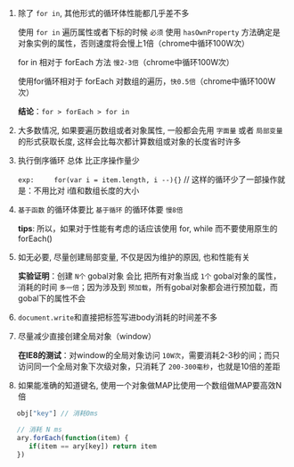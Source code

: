 1. 除了 `for in`, 其他形式的循环体性能都几乎差不多

   使用 `for in` 遍历属性或者下标的时候 `必须` 使用 `hasOwnProperty` 方法确定是对象实例的属性，否则速度将会慢上1倍（chrome中循环100W次）

   for in 相对于 forEach 方法 `慢2-3倍`（chrome中循环100W次）

   使用for循环相对于 forEach 对数组的遍历，`快0.5倍`（chrome中循环100W次）

   **结论**：`for > forEach > for in`
 
2. 大多数情况, 如果要遍历数组或者对象属性, 一般都会先用 `字面量` 或者 `局部变量` 的形式获取长度, 这样会比每次都计算数组或对象的长度省时许多


3. 执行倒序循环 总体 比正序操作量少

   `exp:     for(var i = item.length, i --){}`	// 这样的循环少了一部操作就是：不用比对 i值和数组长度的大小

4. `基于函数` 的循环体要比 `基于循环` 的循环体要 `慢8倍` 

   **tips**: 所以，如果对于性能有考虑的话应该使用 for, while 而不要使用原生的forEach()

5. 如无必要, 尽量创建局部变量, 不仅是因为维护的原因, 也和性能有关

   **实验证明**：创建 `N个` gobal对象 会比 把所有对象当成 `1个` gobal对象的属性，消耗的时间 `多一倍`；因为涉及到 `预加载`，所有gobal对象都会进行预加载，而gobal下的属性不会

6. `document.write`和直接把标签写进body消耗的时间差不多

7. 尽量减少直接创建全局对象（window）

   **在IE8的测试**：对window的全局对象访问 `10W次`，需要消耗2-3秒的间；而只访问同一个全局对象下次级对象，只消耗了 `200-300毫秒`，也就是10倍的差距

8. 如果能准确的知道键名, 使用一个对象做MAP比使用一个数组做MAP要高效N倍
``` js
   obj["key"] // 消耗0ms

   // 消耗 N ms
   ary.forEach(function(item) {
      if(item == ary[key]) return item
   })
```   
   
   	